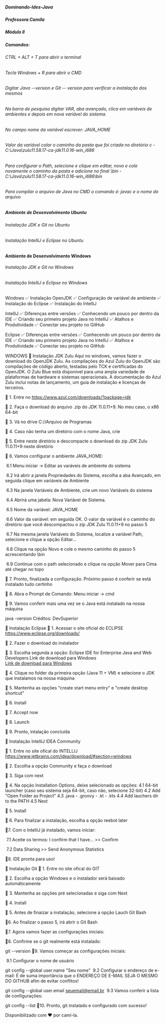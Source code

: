 ##### Dominando-Ides-Java
##### Professora Camila 
##### Módulo II

##### Comandos:
###### CTRL + ALT + T para abrir o terminal
###### Tecla Windows + R para abrir o CMD
###### Digitar Java --version e Git -- version para verificar a instalação dos mesmos
###### Na barra de pesquisa digitar VAR, aba avançado, clica em variáveis de ambientes e depois em nova variável do sistema.
###### No campo nome da variável escrever: JAVA_HOME
###### Valor da variável colar o caminho da pasta que foi criada no diretório c - C:\Java\zulu11.58.17-ca-jdk11.0.16-win_i686
###### Para configurar o Path, selecione e clique em editar, novo e cole novamente o caminho da pasta e adicione no final \bin - C:\Java\zulu11.58.17-ca-jdk11.0.16-win_i686\bin
###### Para compilar o arquivo de Java no CMD o comando é: javac e o nome do arquivo


##### Ambiente de Desenvolvimento Ubuntu
###### Instalação JDK e Git no Ubuntu
###### Instalação IntelliJ e Eclipse no Ubuntu

#### Ambiente de Desenvolvimento Windows
###### Instalação JDK e Git no Windows
###### Instalação IntelliJ e Eclipse no Windows

 Windows
✅ Instalação OpenJDK
✅ Configuração de variável de ambiente
✅ Instalação do Eclipse
✅ Instalação do IntelliJ

 IntelliJ 
✅ Diferenças entre versões
✅ Conhecendo um pouco por dentro da IDE
✅ Criando seu primeiro projeto Java no IntelliJ
✅ Atalhos e Produtividade
✅ Conectar seu projeto no GitHub

 Eclipse 
✅ Diferenças entre versões
✅ Conhecendo um pouco por dentro da IDE
✅ Criando seu primeiro projeto Java no IntelliJ
✅ Atalhos e Produtividade
✅ Conectar seu projeto no GitHub

WINDOWS
🔺 Instalação JDK Zulu
Aqui no windows, vamos fazer o download do OpenJDK Zulu. As compilações do Azul Zulu do OpenJDK são compilações de código aberto, testadas pelo TCK e certificadas do OpenJDK. O Zulu Blue está disponível para uma ampla variedade de plataformas de hardware e sistemas operacionais. A documentação do Azul Zulu inclui notas de lançamento, um guia de instalação e licenças de terceiros.

🔹 1. Entre no https://www.azul.com/downloads/?package=jdk

🔹 2. Faça o download do arquivo .zip do JDK 11.0.11+9. No meu caso, o x86 64-bit

🔹 3. Vá no drive C://Arquivo de Programas

🔹 4. Caso não tenha um diretório com o nome Java, crie

🔹 5. Entre neste diretório e descompacte o download do zip JDK Zulu 11.0.11+9 neste diretório

🔹 6. Vamos configurar o ambiente JAVA_HOME:

​ 6.1 Menu iniciar -> Editar as varáveis de ambiente do sistema

​ 6.2 Irá abrir a janela Propriedades do Sistema, escolha a aba Avançado, em seguida clique em variáveis de Ambiente

​ 6.3 Na janela Variáveis de Ambiente, crie um novo Variáveis do sistema

​ 6.4 Abrirá uma jabela: Nova Variável de Sistema.

​ 6.5 Nome da variável: JAVA_HOME

​ 6.6 Valor da variável: em seguida OK.​ O valor da variável é o caminho do diretório que você descompactou o zip JDK Zulu 11.0.11+9 no passo 5

​ 6.7 Na mesma janela Variáveis do Sistema, localize a variável Path, selecione e clique a opção Editar...

​ 6.8 Clique na opção Novo e cole o mesmo caminho do passo 5 acrescentando \bin

​ 6.9 Continue com o path selecionado e clique na opção Mover para Cima até chegar no topo

🔹 7. Pronto, finalizada a configuração. Próximo passo é conferir se está instalado tudo certinho

🔹 8. Abra o Prompt de Comando: Menu iniciar -> cmd

🔹 9. Vamos conferir mais uma vez se o Java está instalado na nossa máquina

java -version
Créditos: DevSuperior


🔺 Instalação Eclipse
🔹 1. Acessar o site oficial do ECLIPSE https://www.eclipse.org/downloads/

🔹 2. Fazer o download do instalador

🔹 3. Escolha segunda a opção: Eclipse IDE for Enterprise Java and Web Developers Link de download para Windows  
    [Link de download para Windows](https://www.eclipse.org/downloads/packages/)

🔹 4. Clique no folder da primeira opção (Java 11 + VM) e selecione o JDK que instalamos na nossa máquina

🔹 5. Mantenha as opções "create start menu entry" e "create desktop shortcut"

🔹 6. Install

🔹 7. Accept now

🔹 8. Launch

🔹 9. Pronto, intalação concluída


🔺 Instalação IntelliJ IDEA Community

🔹 1. Entre no site ofical do INTELLIJ https://www.jetbrains.com/idea/download/#section=windows

🔹 2. Escolha a opção Community e faça o download

🔹 3. Siga com next

🔹 4. Na opção Installation Options, deixe selecionado as opções: 4.1 64-bit launcher (caso seu sistema seja 64-bit, caso não, selecione 32-bit) 4.2 Add "Open Folder as Project" 4.3 .java - .groovy - .kt - .kts 4.4 Add lauchers dir to the PATH 4.5 Next

🔹 5. Install

🔹 6. Para finalizar a instalação, escolha a opção reebot later

🔹7. Com o IntelliJ já instalado, vamos iniciar:

​ 7.1 Aceite os termos: I confirm that I have... >> Confirm

​ 7.2 Data Sharing >> Send Anonymous Statistics

🔹8. IDE pronta para uso!


🔺 Instalação Git
🔹 1. Entre no site ofical do GIT

🔹 2. Escolha a opção Windows e o instalador será baixado automáticamente

🔹 3. Mantenha as opções pré selecionadas e siga com Next

🔹 4. Install

🔹 5. Antes de finaizar a instalação, selecione a opção Lauch Git Bash

🔹6. Ao finalizar o passo 5, irá abrir o Git Bash

🔹7. Agora vamos fazer as configurações iniciais:

🔹8. Confirme se o git realmente está instalado:

git --version
🔹9. Vamos começar as configurações iniciais:

​ 9.1 Configurar o nome de usuário

git config --global user.name "Seu nome"
​ 9.2 Configurar o endereço de e-mail:​ É de suma importância que o ENDEREÇO DE E-MAIL SEJA O MESMO DO GITHUB afim de evitar conflitos!

git config --global user.email seuemail@email.br
​ 9.3 Vamos conferir a lista de configurações:

git config --list
🔹10. Pronto, git instalado e configurado com sucesso!

Disponibilizado com ♥ por cami-la.



